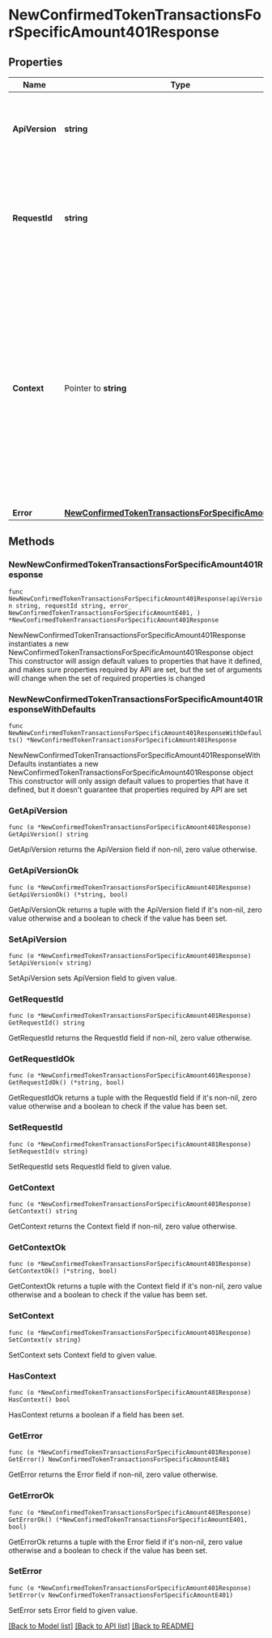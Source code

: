 # NewConfirmedTokenTransactionsForSpecificAmount401Response

## Properties

Name | Type | Description | Notes
------------ | ------------- | ------------- | -------------
**ApiVersion** | **string** | Specifies the version of the API that incorporates this endpoint. | 
**RequestId** | **string** | Defines the ID of the request. The &#x60;requestId&#x60; is generated by Crypto APIs and it&#39;s unique for every request. | 
**Context** | Pointer to **string** | In batch situations the user can use the context to correlate responses with requests. This property is present regardless of whether the response was successful or returned as an error. &#x60;context&#x60; is specified by the user. | [optional] 
**Error** | [**NewConfirmedTokenTransactionsForSpecificAmountE401**](NewConfirmedTokenTransactionsForSpecificAmountE401.md) |  | 

## Methods

### NewNewConfirmedTokenTransactionsForSpecificAmount401Response

`func NewNewConfirmedTokenTransactionsForSpecificAmount401Response(apiVersion string, requestId string, error_ NewConfirmedTokenTransactionsForSpecificAmountE401, ) *NewConfirmedTokenTransactionsForSpecificAmount401Response`

NewNewConfirmedTokenTransactionsForSpecificAmount401Response instantiates a new NewConfirmedTokenTransactionsForSpecificAmount401Response object
This constructor will assign default values to properties that have it defined,
and makes sure properties required by API are set, but the set of arguments
will change when the set of required properties is changed

### NewNewConfirmedTokenTransactionsForSpecificAmount401ResponseWithDefaults

`func NewNewConfirmedTokenTransactionsForSpecificAmount401ResponseWithDefaults() *NewConfirmedTokenTransactionsForSpecificAmount401Response`

NewNewConfirmedTokenTransactionsForSpecificAmount401ResponseWithDefaults instantiates a new NewConfirmedTokenTransactionsForSpecificAmount401Response object
This constructor will only assign default values to properties that have it defined,
but it doesn't guarantee that properties required by API are set

### GetApiVersion

`func (o *NewConfirmedTokenTransactionsForSpecificAmount401Response) GetApiVersion() string`

GetApiVersion returns the ApiVersion field if non-nil, zero value otherwise.

### GetApiVersionOk

`func (o *NewConfirmedTokenTransactionsForSpecificAmount401Response) GetApiVersionOk() (*string, bool)`

GetApiVersionOk returns a tuple with the ApiVersion field if it's non-nil, zero value otherwise
and a boolean to check if the value has been set.

### SetApiVersion

`func (o *NewConfirmedTokenTransactionsForSpecificAmount401Response) SetApiVersion(v string)`

SetApiVersion sets ApiVersion field to given value.


### GetRequestId

`func (o *NewConfirmedTokenTransactionsForSpecificAmount401Response) GetRequestId() string`

GetRequestId returns the RequestId field if non-nil, zero value otherwise.

### GetRequestIdOk

`func (o *NewConfirmedTokenTransactionsForSpecificAmount401Response) GetRequestIdOk() (*string, bool)`

GetRequestIdOk returns a tuple with the RequestId field if it's non-nil, zero value otherwise
and a boolean to check if the value has been set.

### SetRequestId

`func (o *NewConfirmedTokenTransactionsForSpecificAmount401Response) SetRequestId(v string)`

SetRequestId sets RequestId field to given value.


### GetContext

`func (o *NewConfirmedTokenTransactionsForSpecificAmount401Response) GetContext() string`

GetContext returns the Context field if non-nil, zero value otherwise.

### GetContextOk

`func (o *NewConfirmedTokenTransactionsForSpecificAmount401Response) GetContextOk() (*string, bool)`

GetContextOk returns a tuple with the Context field if it's non-nil, zero value otherwise
and a boolean to check if the value has been set.

### SetContext

`func (o *NewConfirmedTokenTransactionsForSpecificAmount401Response) SetContext(v string)`

SetContext sets Context field to given value.

### HasContext

`func (o *NewConfirmedTokenTransactionsForSpecificAmount401Response) HasContext() bool`

HasContext returns a boolean if a field has been set.

### GetError

`func (o *NewConfirmedTokenTransactionsForSpecificAmount401Response) GetError() NewConfirmedTokenTransactionsForSpecificAmountE401`

GetError returns the Error field if non-nil, zero value otherwise.

### GetErrorOk

`func (o *NewConfirmedTokenTransactionsForSpecificAmount401Response) GetErrorOk() (*NewConfirmedTokenTransactionsForSpecificAmountE401, bool)`

GetErrorOk returns a tuple with the Error field if it's non-nil, zero value otherwise
and a boolean to check if the value has been set.

### SetError

`func (o *NewConfirmedTokenTransactionsForSpecificAmount401Response) SetError(v NewConfirmedTokenTransactionsForSpecificAmountE401)`

SetError sets Error field to given value.



[[Back to Model list]](../README.md#documentation-for-models) [[Back to API list]](../README.md#documentation-for-api-endpoints) [[Back to README]](../README.md)


